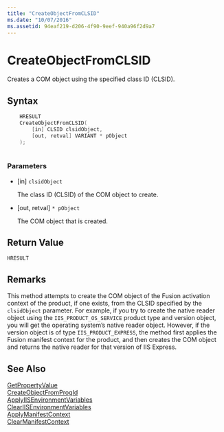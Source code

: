 ```yaml
---
title: "CreateObjectFromCLSID"
ms.date: "10/07/2016"
ms.assetid: 94eaf219-d206-4f90-9eef-940a96f2d9a7
---
```

# CreateObjectFromCLSID
Creates a COM object using the specified class ID (CLSID).  
  
## Syntax  
  
```cpp  
    HRESULT  
    CreateObjectFromCLSID(  
        [in] CLSID clsidObject,  
        [out, retval] VARIANT * pObject  
    );  
  
```  
  
### Parameters  
  
-   [in] `clsidObject`  
  
     The class ID (CLSID) of the COM object to create.  
  
-   [out, retval] `* pObject`  
  
     The COM object that is created.  
  
## Return Value  
 `HRESULT`  
  
## Remarks  
 This method attempts to create the COM object of the Fusion activation context of the product, if one exists, from the CLSID specified by the `clsidObject` parameter. For example, if you try to create the native reader object using the `IIS_PRODUCT_OS_SERVICE` product type and version object, you will get the operating system’s native reader object. However, if the version object is of type `IIS_PRODUCT_EXPRESS`, the method first applies the Fusion manifest context for the product, and then creates the COM object and returns the native reader for that version of IIS Express.  
  
## See Also  
 [GetPropertyValue](../../extensions/express-api-reference/getpropertyvalue.md)   
 [CreateObjectFromProgId](../../extensions/express-api-reference/createobjectfromprogid.md)   
 [ApplyIISEnvironmentVariables](../../extensions/express-api-reference/applyiisenvironmentvariables.md)   
 [ClearIISEnvironmentVariables](../../extensions/express-api-reference/cleariisenvironmentvariables.md)   
 [ApplyManifestContext](../../extensions/express-api-reference/applymanifestcontext.md)   
 [ClearManifestContext](../../extensions/express-api-reference/clearmanifestcontext.md)